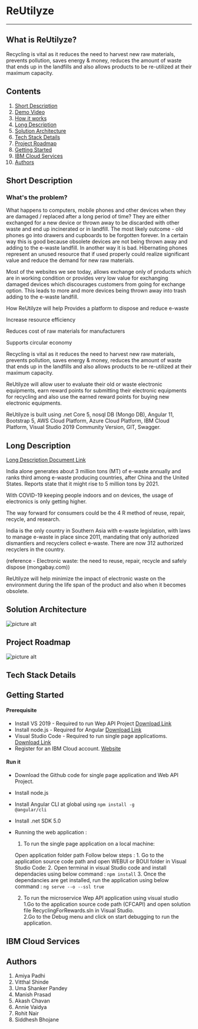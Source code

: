 
# ReUtilyze #

_______________________________________________________________________________________________________________________________________________  

## What is ReUtilyze? ##
Recycling is vital as it reduces the need to harvest new raw materials, prevents pollution, saves energy & money, reduces the amount of waste that ends up in the landfills and also allows products to be re-utilized at their maximum capacity.

## Contents 

01. [Short Description](#Short-Description)
02. [Demo Video](#Demo-Video)
03. [How it works](#How-it-works)
04. [Long Description](#Long-Description)
05. [Solution Architecture](#Solution-Architecture)
06. [Tech Stack Details](#Tech-Stack-Details)
07. [Project Roadmap](#Project-Roadmap)
08. [Getting Started](#Getting-Started)
09. [IBM Cloud Services](#IBM-Cloud-Services)
10. [Authors](#Authors)
 

## Short Description <a name="Short-Description"></a>

### What's the problem?
What happens to computers, mobile phones and other devices when they are damaged / replaced after a long period of time? They are either exchanged for a new device or thrown away to be discarded with other waste and end up incinerated or in landfill. The most likely outcome - old phones go into drawers and cupboards to be forgotten forever. In a certain way this is good because obsolete devices are not being thrown away and adding to the e-waste landfill. In another way it is bad. Hibernating phones represent an unused resource that if used properly could realize significant value and reduce the demand for new raw materials.

Most of the websites we see today, allows exchange only of products which are in working condition or provides very low value for exchanging damaged devices which discourages customers from going for exchange option. This leads to more and more devices being thrown away into trash adding to the e-waste landfill.

How ReUtilyze will help
Provides a platform to dispose and reduce e-waste

Increase resource efficiency

Reduces cost of raw materials for manufacturers

Supports circular economy

Recycling is vital as it reduces the need to harvest new raw materials, prevents pollution, saves energy & money, reduces the amount of waste that ends up in the landfills and also allows products to be re-utilized at their maximum capacity.

ReUtilyze will allow user to evaluate their old or waste electronic equipments, earn reward points for submitting their electronic equipments for recycling and also use the earned reward points for buying new electronic equipments.

ReUtilyze is built using .net Core 5, nosql DB (Mongo DB), Angular 11, Bootstrap 5, AWS Cloud Platform,  Azure Cloud Platform, IBM Cloud Platform, Visual Studio 2019 Community Version, GIT, Swagger.

## Long Description <a name="Long-Description"></a>
[Long Description Document Link](https://github.com/ReUtilyze/ReUtilyze/blob/main/ReUtilyze.docx)
 
 India alone generates about 3 million tons (MT) of e-waste annually and ranks third among e-waste producing countries, after China and the United States. Reports state that it might rise to 5 million tons by 2021.

With COVID-19 keeping people indoors and on devices, the usage of electronics is only getting higher.

The way forward for consumers could be the 4 R method of reuse, repair, recycle, and research.

India is the only country in Southern Asia with e-waste legislation, with laws to manage e-waste in place since 2011, mandating that only authorized dismantlers and recyclers collect e-waste. There are now 312 authorized recyclers in the country.

(reference - Electronic waste: the need to reuse, repair, recycle and safely dispose (mongabay.com))

ReUtilyze will help minimize the impact of electronic waste on the environment during the life span of the product and also when it becomes obsolete.

## Solution Architecture <a name="Solution-Architecture"></a>
![picture alt](https://cfcimages.blob.core.windows.net/cfcimages/Solution_Architecture.png)
## Project Roadmap <a name="Project-Roadmap"></a>
![picture alt](https://cfcimages.blob.core.windows.net/cfcimages/roadmap.png)

## Tech Stack Details <a name="Tech-Stack-Details"></a>

## Getting Started <a name="Getting-Started"></a>

#### Prerequisite
* Install VS 2019    - Required to run Wep API Project [Download Link](https://visualstudio.microsoft.com/downloads/)  
* Install node.js    - Required for Angular [Download Link](https://nodejs.org/en/)
* Visual Studio Code - Required to run single page applicatioms. [Download Link](https://visualstudio.microsoft.com/downloads/)
* Register for an IBM Cloud account. [Website](https://www.ibm.com/account/us-en/)

#### Run it
* Download the Github code for single page application and Web API Project.
* Install node.js
* Install Angular CLI at global using  <code>npm install -g @angular/cli</code>
* Install .net SDK 5.0

 
* Running the web application :
    01. To run the single page application on a local machine:<br />

     Open application folder path 
        Follow below steps :
        1. Go to the application source code path and open WEBUI or BOUI folder in Visual Studio Code:
        2. Open terminal in visual Studio code and install dependacies using below command : 
         <code>npm install</code>
        3. Once the dependancies are get installed, run the application using below command :
        <code>ng serve --o --ssl true</code>
        
   02. To run the microservice Wep API application using visual studio  
       1.Go to the application source code path (CFCAPI) and open solution file RecyclingForRewards.sln in Visual Studio.   
       2.Go to the Debug menu and click on start debugging to run the application.


## IBM Cloud Services <a name="IBM-Cloud-Services"></a>
  
 

 

## Authors <a name="Authors"></a>
1. Amiya Padhi
2. Vitthal Shinde
3. Uma Shanker Pandey
4. Manish Prasad
5. Akash Chavan
6. Annie Vaidya
7. Rohit Nair
8. Siddhesh Bhojane

 

 
